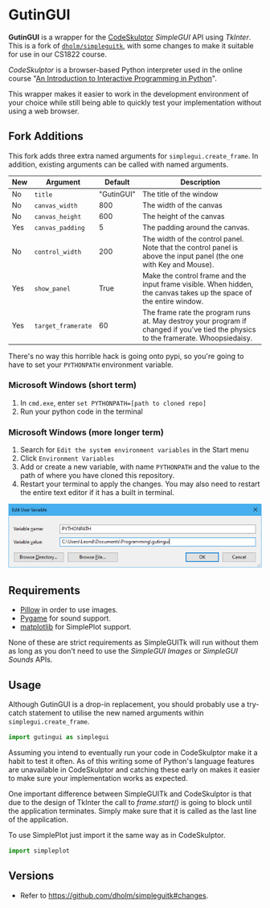 # GutinGUI

**GutinGUI** is a wrapper for the [CodeSkulptor](http://www.codeskulptor.org/) *SimpleGUI* API using *TkInter*.
This is a fork of [`dholm/simpleguitk`](https://github.com/dholm/simpleguitk), with some changes to make it suitable for use in our CS1822 course.

*CodeSkulptor* is a browser-based Python interpreter used in the online
course "[An Introduction to Interactive Programming in Python](https://www.coursera.org/course/interactivepython)".

This wrapper makes it easier to work in the development environment of your
choice while still being able to quickly test your implementation without using
a web browser.

## Fork Additions
This fork adds three extra named arguments for `simplegui.create_frame`.
In addition, existing arguments can be called with named arguments.

New | Argument           | Default    | Description
--- | ------------------ | ---------- | ----------------------
No  | `title`            | "GutinGUI" | The title of the window
No  | `canvas_width`     | 800        | The width of the canvas
No  | `canvas_height`    | 600        | The height of the canvas
Yes | `canvas_padding`   | 5          | The padding around the canvas.
No  | `control_width`    | 200        | The width of the control panel. Note that the control panel is above the input panel (the one with Key and Mouse).
Yes | `show_panel`       | True       | Make the control frame and the input frame visible. When hidden, the canvas takes up the space of the entire window.
Yes | `target_framerate` | 60         | The frame rate the program runs at. May destroy your program if changed if you've tied the physics to the framerate. Whoopsiedaisy.


There's no way this horrible hack is going onto pypi, so you're going to have to set your `PYTHONPATH` environment variable.

### Microsoft Windows (short term)
1. In `cmd.exe`, enter `set PYTHONPATH=[path to cloned repo]`
2. Run your python code in the terminal

### Microsoft Windows (more longer term)
1. Search for `Edit the system environment variables` in the Start menu
2. Click `Environment Variables`
3. Add or create a new variable, with name `PYTHONPATH` and the value to the path of where you have cloned this repository.
4. Restart your terminal to apply the changes. You may also need to restart the entire text editor if it has a built in terminal.

![The environment variables screen](.github/envvar.png)

## Requirements
- [Pillow](https://github.com/python-imaging/Pillow) in order to use images.
- [Pygame](http://www.pygame.org/) for sound support.
- [matplotlib](http://matplotlib.org/) for SimplePlot support.

None of these are strict requirements as SimpleGUITk will run without them as
long as you don't need to use the *SimpleGUI Images* or *SimpleGUI Sounds*
APIs.

## Usage
Although GutinGUI is a drop-in replacement, you should probably use a try-catch statement to utilise the new named arguments within `simplegui.create_frame`.

```py
import gutingui as simplegui
```

Assuming you intend to eventually run your code in CodeSkulptor make it a habit
to test it often. As of this writing some of Python's language features are
unavailable in CodeSkulptor and catching these early on makes it easier to make
sure your implementation works as expected.

One important difference between SimpleGUITk and CodeSkulptor is that due to
the design of TkInter the call to *frame.start()* is going to block until the
application terminates. Simply make sure that it is called as the last line of
the application.

To use SimplePlot just import it the same way as in CodeSkulptor.

```py
import simpleplot
```

## Versions
- Refer to https://github.com/dholm/simpleguitk#changes.
